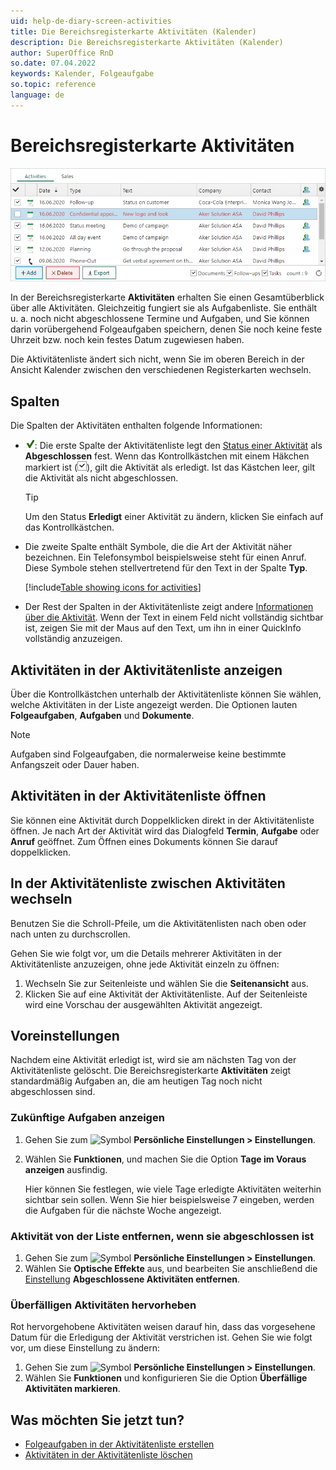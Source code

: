 ```yaml
---
uid: help-de-diary-screen-activities
title: Die Bereichsregisterkarte Aktivitäten (Kalender)
description: Die Bereichsregisterkarte Aktivitäten (Kalender)
author: SuperOffice RnD
so.date: 07.04.2022
keywords: Kalender, Folgeaufgabe
so.topic: reference
language: de
---
```


# Bereichsregisterkarte Aktivitäten

![Bereichsregisterkarte 'Aktivitäten' (Kalender) -screenshot][img4]

In der Bereichsregisterkarte **Aktivitäten** erhalten Sie einen Gesamtüberblick über alle Aktivitäten. Gleichzeitig fungiert sie als Aufgabenliste. Sie enthält u. a. noch nicht abgeschlossene Termine und Aufgaben, und Sie können darin vorübergehend Folgeaufgaben speichern, denen Sie noch keine feste Uhrzeit bzw. noch kein festes Datum zugewiesen haben.

Die Aktivitätenliste ändert sich nicht, wenn Sie im oberen Bereich in der Ansicht Kalender zwischen den verschiedenen Registerkarten wechseln.

## Spalten

Die Spalten der Aktivitäten enthalten folgende Informationen:

* ![Symbol][img3]: Die erste Spalte der Aktivitätenliste legt den [Status einer Aktivität][1] als **Abgeschlossen** fest. Wenn das Kontrollkästchen mit einem Häkchen markiert ist (![Symbol][img2]), gilt die Aktivität als erledigt. Ist das Kästchen leer, gilt die Aktivität als nicht abgeschlossen.

    > [!TIP]
    > Um den Status **Erledigt** einer Aktivität zu ändern, klicken Sie einfach auf das Kontrollkästchen.

* Die zweite Spalte enthält Symbole, die die Art der Aktivität näher bezeichnen. Ein Telefonsymbol beispielsweise steht für einen Anruf. Diese Symbole stehen stellvertretend für den Text in der Spalte **Typ**.

    [!include[Table showing icons for activities](../../../learn/includes/table-activity-icons.md)]

* Der Rest der Spalten in der Aktivitätenliste zeigt andere [Informationen über die Aktivität][2]. Wenn der Text in einem Feld nicht vollständig sichtbar ist, zeigen Sie mit der Maus auf den Text, um ihn in einer QuickInfo vollständig anzuzeigen.

## Aktivitäten in der Aktivitätenliste anzeigen

Über die Kontrollkästchen unterhalb der Aktivitätenliste können Sie wählen, welche Aktivitäten in der Liste angezeigt werden. Die Optionen lauten **Folgeaufgaben**, **Aufgaben** und **Dokumente**.

> [!NOTE]
> Aufgaben sind Folgeaufgaben, die normalerweise keine bestimmte Anfangszeit oder Dauer haben.

## Aktivitäten in der Aktivitätenliste öffnen

Sie können eine Aktivität durch Doppelklicken direkt in der Aktivitätenliste öffnen. Je nach Art der Aktivität wird das Dialogfeld **Termin**, **Aufgabe** oder **Anruf** geöffnet. Zum Öffnen eines Dokuments können Sie darauf doppelklicken.

## In der Aktivitätenliste zwischen Aktivitäten wechseln

Benutzen Sie die Schroll-Pfeile, um die Aktivitätenlisten nach oben oder nach unten zu durchscrollen.

Gehen Sie wie folgt vor, um die Details mehrerer Aktivitäten in der Aktivitätenliste anzuzeigen, ohne jede Aktivität einzeln zu öffnen:

1. Wechseln Sie zur Seitenleiste und wählen Sie die **Seitenansicht** aus.
2. Klicken Sie auf eine Aktivität der Aktivitätenliste. Auf der Seitenleiste wird eine Vorschau der ausgewählten Aktivität angezeigt.

## Voreinstellungen

Nachdem eine Aktivität erledigt ist, wird sie am nächsten Tag von der Aktivitätenliste gelöscht. Die Bereichsregisterkarte **Aktivitäten** zeigt standardmäßig Aufgaben an, die am heutigen Tag noch nicht abgeschlossen sind.

### Zukünftige Aufgaben anzeigen

1. Gehen Sie zum ![Symbol][img1] **Persönliche Einstellungen &gt; Einstellungen**.
2. Wählen Sie **Funktionen**, und machen Sie die Option **Tage im Voraus anzeigen** ausfindig.

    Hier können Sie festlegen, wie viele Tage erledigte Aktivitäten weiterhin sichtbar sein sollen.
    Wenn Sie hier beispielsweise 7 eingeben, werden die Aufgaben für die nächste Woche angezeigt.

### Aktivität von der Liste entfernen, wenn sie abgeschlossen ist

1. Gehen Sie zum ![Symbol][img1] **Persönliche Einstellungen &gt; Einstellungen**.
2. Wählen Sie **Optische Effekte** aus, und bearbeiten Sie anschließend die [Einstellung][8] **Abgeschlossene Aktivitäten entfernen**.

### Überfälligen Aktivitäten hervorheben

Rot hervorgehobene Aktivitäten weisen darauf hin, dass das vorgesehene Datum für die Erledigung der Aktivität verstrichen ist. Gehen Sie wie folgt vor, um diese Einstellung zu ändern:

1. Gehen Sie zum ![Symbol][img1] **Persönliche Einstellungen &gt; Einstellungen**.
2. Wählen Sie **Funktionen** und konfigurieren Sie die Option **Überfällige Aktivitäten markieren**.

## Was möchten Sie jetzt tun?

* [Folgeaufgaben in der Aktivitätenliste erstellen][5]
* [Aktivitäten in der Aktivitätenliste löschen][7]

<!-- Referenced links -->
[1]: ../change-completed-status.md
[2]: dialog-for-followups.md
[5]: ../create-follow-up.md
[7]: ../../../learn/basics/activity.md
[8]: ../../../learn/getting-started/preferences.md

<!-- Referenced images -->
[img1]: ../../../../media/icons/personal-settings-small.png
[img2]: ../../../../media/icons/check.png
[img3]: ../../../../media/icons/sale-sold-details.png
[img4]: ../../../../media/loc/en/diary/activities-detail.png
